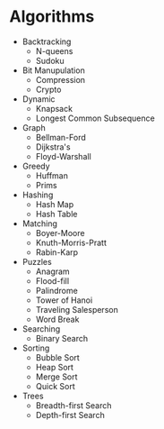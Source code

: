 # Algorithms

- Backtracking
    - N-queens
    - Sudoku
- Bit Manupulation
    - Compression
    - Crypto
- Dynamic
    - Knapsack
    - Longest Common Subsequence
- Graph
    - Bellman-Ford
    - Dijkstra's
    - Floyd-Warshall
- Greedy
    - Huffman
    - Prims
- Hashing
    - Hash Map
    - Hash Table
- Matching
    - Boyer-Moore
    - Knuth-Morris-Pratt
    - Rabin-Karp
- Puzzles
    - Anagram
    - Flood-fill
    - Palindrome
    - Tower of Hanoi
    - Traveling Salesperson
    - Word Break
- Searching
    - Binary Search
- Sorting
    - Bubble Sort
    - Heap Sort
    - Merge Sort
    - Quick Sort
- Trees
    - Breadth-first Search
    - Depth-first Search